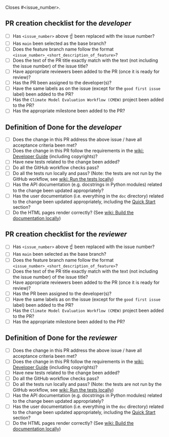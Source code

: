Closes #<issue_number>.

## PR creation checklist for the _developer_

- [ ] Has `<issue_number>` above :point_up: been replaced with the issue number?
- [ ] Has `main` been selected as the base branch?
- [ ] Does the feature branch name follow the format `<issue_number>_<short_description_of_feature>`?
- [ ] Does the text of the PR title exactly match with the text (not including the issue number) of the issue title?
- [ ] Have appropriate reviewers been added to the PR (once it is ready for review)?
- [ ] Has the PR been assigned to the developer(s)?
- [ ] Have the same labels as on the issue (except for the `good first issue` label) been added to the PR?
- [ ] Has the `Climate Model Evaluation Workflow (CMEW)` project been added to the PR?
- [ ] Has the appropriate milestone been added to the PR?

## Definition of Done for the _developer_

- [ ] Does the change in this PR address the above issue / have all acceptance criteria been met?
- [ ] Does the change in this PR follow the requirements in the [wiki: Developer Guide](https://github.com/MetOffice/CMEW/wiki/Developer-Guide) (including copyrights)?
- [ ] Have new tests related to the change been added?
- [ ] Do all the GitHub workflow checks pass?
- [ ] Do all the tests run locally and pass? (Note: the tests are not run by the GitHub workflow, see [wiki: Run the tests locally](https://github.com/MetOffice/CMEW/wiki/Detailed-Working-Practices#run-the-tests-locally))
- [ ] Has the API documentation (e.g. docstrings in Python modules) related to the change been updated appropriately?
- [ ] Has the user documentation (i.e. everything in the `doc` directory) related to the change been updated appropriately, including the [Quick Start](https://github.com/MetOffice/CMEW/blob/main/doc/source/user_guide/quick_start.rst) section?
- [ ] Do the HTML pages render correctly? (See [wiki: Build the documentation locally](https://github.com/MetOffice/CMEW/wiki/Detailed-Working-Practices#build-the-documentation-locally))

## PR creation checklist for the _reviewer_

- [ ] Has `<issue_number>` above :point_up: been replaced with the issue number?
- [ ] Has `main` been selected as the base branch?
- [ ] Does the feature branch name follow the format `<issue_number>_<short_description_of_feature>`?
- [ ] Does the text of the PR title exactly match with the text (not including the issue number) of the issue title?
- [ ] Have appropriate reviewers been added to the PR (once it is ready for review)?
- [ ] Has the PR been assigned to the developer(s)?
- [ ] Have the same labels as on the issue (except for the `good first issue` label) been added to the PR?
- [ ] Has the `Climate Model Evaluation Workflow (CMEW)` project been added to the PR?
- [ ] Has the appropriate milestone been added to the PR?

## Definition of Done for the _reviewer_

- [ ] Does the change in this PR address the above issue / have all acceptance criteria been met?
- [ ] Does the change in this PR follow the requirements in the [wiki: Developer Guide](https://github.com/MetOffice/CMEW/wiki/Developer-Guide) (including copyrights)?
- [ ] Have new tests related to the change been added?
- [ ] Do all the GitHub workflow checks pass?
- [ ] Do all the tests run locally and pass? (Note: the tests are not run by the GitHub workflow, see [wiki: Run the tests locally](https://github.com/MetOffice/CMEW/wiki/Detailed-Working-Practices#run-the-tests-locally))
- [ ] Has the API documentation (e.g. docstrings in Python modules) related to the change been updated appropriately?
- [ ] Has the user documentation (i.e. everything in the `doc` directory) related to the change been updated appropriately, including the [Quick Start](https://github.com/MetOffice/CMEW/blob/main/doc/source/user_guide/quick_start.rst) section?
- [ ] Do the HTML pages render correctly? (See [wiki: Build the documentation locally](https://github.com/MetOffice/CMEW/wiki/Detailed-Working-Practices#build-the-documentation-locally))
